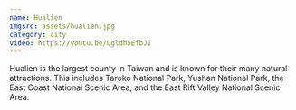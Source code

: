 ```yaml
---
name: Hualien
imgsrc: assets/hualien.jpg
category: city
video: https://youtu.be/Ggldh5EfbJI
---
```


Hualien is the largest county in Taiwan and is known for their many natural attractions. This includes Taroko National Park, Yushan National Park, the East Coast National Scenic Area, and the East Rift Valley National Scenic Area.
